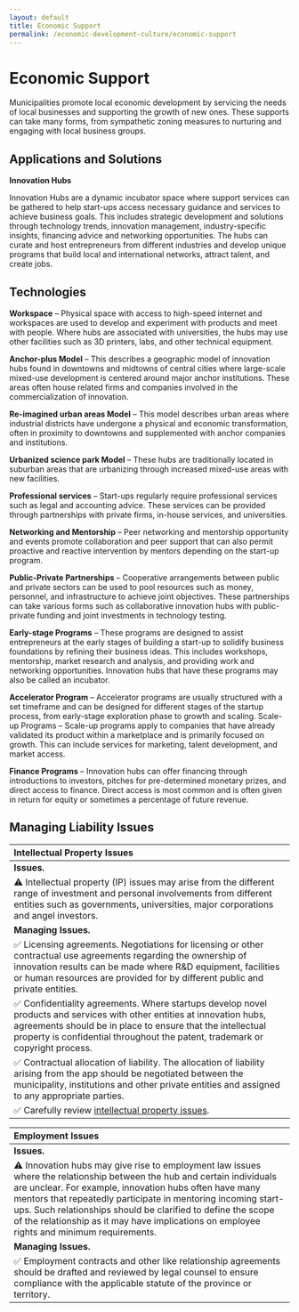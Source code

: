 ```yaml
---
layout: default
title: Economic Support
permalink: /economic-development-culture/economic-support
---
```


# Economic Support

Municipalities promote local economic development by servicing the needs of local businesses and supporting the growth of new ones. These supports can take many forms, from sympathetic zoning measures to nurturing and engaging with local business groups.

## Applications and Solutions

**Innovation Hubs**

Innovation Hubs are a dynamic incubator space where support services can be gathered to help start-ups access necessary guidance and services to achieve business goals. This includes strategic development and solutions through technology trends, innovation management, industry-specific insights, financing advice and networking opportunities. The hubs can curate and host entrepreneurs from different industries and develop unique programs that build local and international networks, attract talent, and create jobs.

## Technologies

**Workspace** – Physical space with access to high-speed internet and workspaces are used to develop and experiment with products and meet with people. Where hubs are associated with universities, the hubs may use other facilities such as 3D printers, labs, and other technical equipment.

**Anchor-plus Model** – This describes a geographic model of innovation hubs found in downtowns and midtowns of central cities where large-scale mixed-use development is centered around major anchor institutions. These areas often house related firms and companies involved in the commercialization of innovation.

**Re-imagined urban areas Model** – This model describes urban areas where industrial districts have undergone a physical and economic transformation, often in proximity to downtowns and supplemented with anchor companies and institutions.

**Urbanized science park Model** – These hubs are traditionally located in suburban areas that are urbanizing through increased mixed-use areas with new facilities.

**Professional services** – Start-ups regularly require professional services such as legal and accounting advice. These services can be provided through partnerships with private firms, in-house services, and universities.

**Networking and Mentorship** – Peer networking and mentorship opportunity and events promote collaboration and peer support that can also permit proactive and reactive intervention by mentors depending on the start-up program.

**Public-Private Partnerships** – Cooperative arrangements between public and private sectors can be used to pool resources such as money, personnel, and infrastructure to achieve joint objectives. These partnerships can take various forms such as collaborative innovation hubs with public-private funding and joint investments in technology testing.

**Early-stage Programs** – These programs are designed to assist entrepreneurs at the early stages of building a start-up to solidify business foundations by refining their business ideas. This includes workshops, mentorship, market research and analysis, and providing work and networking opportunities. Innovation hubs that have these programs may also be called an incubator.

**Accelerator Program** – Accelerator programs are usually structured with a set timeframe and can be designed for different stages of the startup process, from early-stage exploration phase to growth and scaling. Scale-up Programs – Scale-up programs apply to companies that have already validated its product within a marketplace and is primarily focused on growth. This can include services for marketing, talent development, and market access.

**Finance Programs** – Innovation hubs can offer financing through introductions to investors, pitches for pre-determined monetary prizes, and direct access to finance. Direct access is most common and is often given in return for equity or sometimes a percentage of future revenue.

## Managing Liability Issues

| Intellectual Property Issues |
| :--- |
| **Issues.** |
| ⚠ Intellectual property \(IP\) issues may arise from the different range of investment and personal involvements from different entities such as governments, universities, major corporations and angel investors. |
| **Managing Issues.** |
| ✅ Licensing agreements. Negotiations for licensing or other contractual use agreements regarding the ownership of innovation results can be made where R&D equipment, facilities or human resources are provided for by different public and private entities. |
| ✅ Confidentiality agreements. Where startups develop novel products and services with other entities at innovation hubs, agreements should be in place to ensure that the intellectual property is confidential throughout the patent, trademark or copyright process. |
| ✅ Contractual allocation of liability. The allocation of liability arising from the app should be negotiated between the municipality, institutions and other private entities and assigned to any appropriate parties. |
| ✅ Carefully review [intellectual property issues](../meta-issues/intellectual-property.md). |

| Employment Issues |
| :--- |
| **Issues.** |
| ⚠ Innovation hubs may give rise to employment law issues where the relationship between the hub and certain individuals are unclear. For example, innovation hubs often have many mentors that repeatedly participate in mentoring incoming start-ups. Such relationships should be clarified to define the scope of the relationship as it may have implications on employee rights and minimum requirements. |
| **Managing Issues.** |
| ✅ Employment contracts and other like relationship agreements should be drafted and reviewed by legal counsel to ensure compliance with the applicable statute of the province or territory. |

